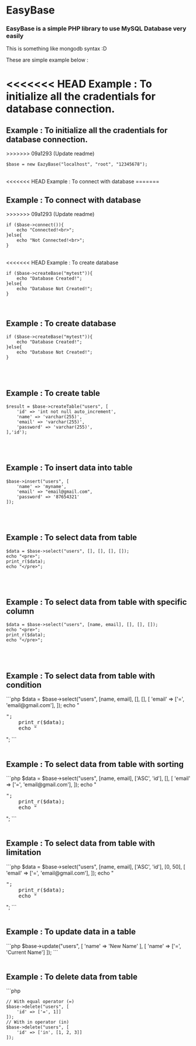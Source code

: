 <h1>EasyBase</h1>
<h3>EasyBase is a simple PHP library to use MySQL Database very easily</h3>

<p>This is something like mongodb syntax :D</p>

These are simple example below : 

<<<<<<< HEAD
Example : To initialize all the cradentials for database connection.
=======
<h2>Example : To initialize all the cradentials for database connection.</h2>
>>>>>>> 09a1293 (Update readme)


	$base = new EazyBase("localhost", "root", "12345678");

<br>
<<<<<<< HEAD
Example : To connect with database
=======
<br>
<h2>Example : To connect with database</h2>
>>>>>>> 09a1293 (Update readme)


	if ($base->connect()){
		echo "Connected!<br>";
	}else{
		echo "Not Connected!<br>";
	}

<br>
<<<<<<< HEAD
Example : To create database


	if ($base->createBase("mytest")){
		echo "Database Created!";
	}else{
		echo "Database Not Created!";
	}

<br>
<h2>Example : To create database</h2>


	if ($base->createBase("mytest")){
		echo "Database Created!";
	}else{
		echo "Database Not Created!";
	}

<br>
<br>
<h2>Example : To create table</h2>


	$result = $base->createTable("users", [
		'id' => 'int not null auto_increment',
		'name' => 'varchar(255)',
		'email' => 'varchar(255)',
		'password' => 'varchar(255)',
	],'id');

<br>
<br>
<h2>Example : To insert data into table</h2>


	$base->insert("users", [
		'name' => 'myname',
		'email' => "email@gmail.com",
		'password' => '87654321'
	]);

<br>
<br>
<h2>Example : To select data from table</h2>


	$data = $base->select("users", [], [], [], []);
	echo "<pre>";
	print_r($data);
	echo "</pre>";
<br>
<br>
<h2>Example : To select data from table with specific column</h2>

	$data = $base->select("users", [name, email], [], [], []);
	echo "<pre>";
	print_r($data);
	echo "</pre>";
<br>
<br>
<h2>Example : To select data from table with condition</h2>
```php
	$data = $base->select("users", [name, email], [], [], [	
		'email' => ['=', 'email@gmail.com'],
	]);
	echo "<pre>";
	print_r($data);
	echo "</pre>";
```
<br>
<br>
<h2>Example : To select data from table with sorting</h2>
```php
	$data = $base->select("users", [name, email], ['ASC', 'id'], [], [	
		'email' => ['=', 'email@gmail.com'],
	]);
	echo "<pre>";
	print_r($data);
	echo "</pre>";
```
<br>
<br>
<h2>Example : To select data from table with limitation</h2>
```php
	$data = $base->select("users", [name, email], ['ASC', 'id'], [0, 50], [	
		'email' => ['=', 'email@gmail.com'],
	]);
	echo "<pre>";
	print_r($data);
	echo "</pre>";
```
<br>
<br>
<h2>Example : To update data in a table</h2>
```php
	$base->update("users", [
		'name' => 'New Name'
	], [
		'name' => ['=', 'Current Name']
	]);
```
<br>
<br>
<h2>Example : To delete data from table</h2>
```php

	// With equal operator (=)
	$base->delete("users", [
		'id' => ['=', 1]]
	]);
	// With in operator (in)
	$base->delete("users", [
		'id' => ['in', [1, 2, 3]]
	]);
```